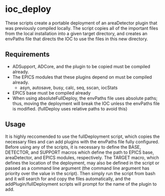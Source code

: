 # ioc_deploy #
These scripts create a portable deployment of an areaDetector plugin that was previously compiled locally. The script copies all of the
important files from the local installation into a given target directory, and creates an envPaths file that directs the IOC to use the
files in this new directory.

## Requirements ##
- ADSupport, ADCore, and the plugin to be copied must be compiled already.
- The EPICS modules that these plugins depend on must be compiled already.
  - asyn, autosave, busy, calc, seq, sscan, iocStats
- EPICS base must be compiled already
- When using absoluteFullDeploy, the envPaths file uses absolute paths; thus, moving the deployment will break the IOC unless the envPaths file is modified. (fullDeploy uses relative paths to avoid this)

## Usage ##
It is highly reccomended to use the fullDeployment script, which copies the necessary files and can add plugins with the envPaths file 
fully configured. Before using any of the scripts, it is necessary to define the BASE, DETECTOR, and SUPPORT macros which define the path 
to EPICS base, areaDetector, and EPICS modules, respectively. The TARGET macro, which defines the location of the deployment, may also be 
defined in the script or passed as a command line argument (the command line argument has priority over the value in the script). Then 
simply run the script from bash and it will search for and copy the files automatically, and the addPlugin/fullDeployment scripts will 
prompt for the name of the plugin to add. 
